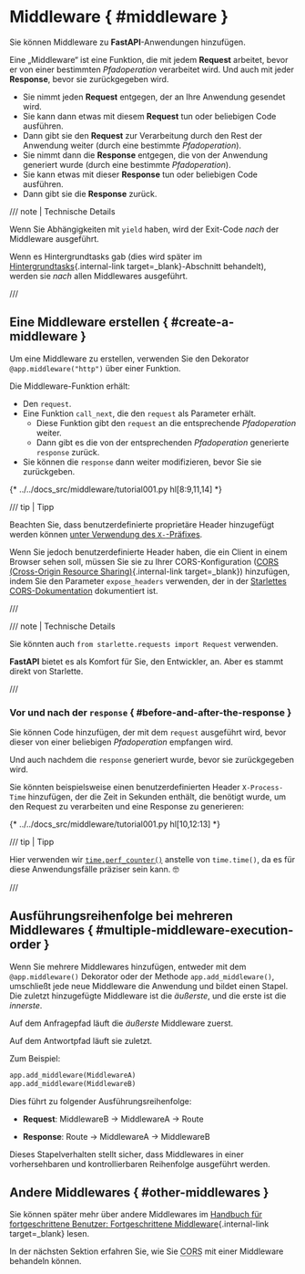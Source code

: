 # Middleware { #middleware }

Sie können Middleware zu **FastAPI**-Anwendungen hinzufügen.

Eine „Middleware“ ist eine Funktion, die mit jedem **Request** arbeitet, bevor er von einer bestimmten *Pfadoperation* verarbeitet wird. Und auch mit jeder **Response**, bevor sie zurückgegeben wird.

* Sie nimmt jeden **Request** entgegen, der an Ihre Anwendung gesendet wird.
* Sie kann dann etwas mit diesem **Request** tun oder beliebigen Code ausführen.
* Dann gibt sie den **Request** zur Verarbeitung durch den Rest der Anwendung weiter (durch eine bestimmte *Pfadoperation*).
* Sie nimmt dann die **Response** entgegen, die von der Anwendung generiert wurde (durch eine bestimmte *Pfadoperation*).
* Sie kann etwas mit dieser **Response** tun oder beliebigen Code ausführen.
* Dann gibt sie die **Response** zurück.

/// note | Technische Details

Wenn Sie Abhängigkeiten mit `yield` haben, wird der Exit-Code *nach* der Middleware ausgeführt.

Wenn es Hintergrundtasks gab (dies wird später im [Hintergrundtasks](background-tasks.md){.internal-link target=_blank}-Abschnitt behandelt), werden sie *nach* allen Middlewares ausgeführt.

///

## Eine Middleware erstellen { #create-a-middleware }

Um eine Middleware zu erstellen, verwenden Sie den Dekorator `@app.middleware("http")` über einer Funktion.

Die Middleware-Funktion erhält:

* Den `request`.
* Eine Funktion `call_next`, die den `request` als Parameter erhält.
    * Diese Funktion gibt den `request` an die entsprechende *Pfadoperation* weiter.
    * Dann gibt es die von der entsprechenden *Pfadoperation* generierte `response` zurück.
* Sie können die `response` dann weiter modifizieren, bevor Sie sie zurückgeben.

{* ../../docs_src/middleware/tutorial001.py hl[8:9,11,14] *}

/// tip | Tipp

Beachten Sie, dass benutzerdefinierte proprietäre Header hinzugefügt werden können <a href="https://developer.mozilla.org/en-US/docs/Web/HTTP/Headers" class="external-link" target="_blank">unter Verwendung des `X-`-Präfixes</a>.

Wenn Sie jedoch benutzerdefinierte Header haben, die ein Client in einem Browser sehen soll, müssen Sie sie zu Ihrer CORS-Konfiguration ([CORS (Cross-Origin Resource Sharing)](cors.md){.internal-link target=_blank}) hinzufügen, indem Sie den Parameter `expose_headers` verwenden, der in der <a href="https://www.starlette.io/middleware/#corsmiddleware" class="external-link" target="_blank">Starlettes CORS-Dokumentation</a> dokumentiert ist.

///

/// note | Technische Details

Sie könnten auch `from starlette.requests import Request` verwenden.

**FastAPI** bietet es als Komfort für Sie, den Entwickler, an. Aber es stammt direkt von Starlette.

///

### Vor und nach der `response` { #before-and-after-the-response }

Sie können Code hinzufügen, der mit dem `request` ausgeführt wird, bevor dieser von einer beliebigen *Pfadoperation* empfangen wird.

Und auch nachdem die `response` generiert wurde, bevor sie zurückgegeben wird.

Sie könnten beispielsweise einen benutzerdefinierten Header `X-Process-Time` hinzufügen, der die Zeit in Sekunden enthält, die benötigt wurde, um den Request zu verarbeiten und eine Response zu generieren:

{* ../../docs_src/middleware/tutorial001.py hl[10,12:13] *}

/// tip | Tipp

Hier verwenden wir <a href="https://docs.python.org/3/library/time.html#time.perf_counter" class="external-link" target="_blank">`time.perf_counter()`</a> anstelle von `time.time()`, da es für diese Anwendungsfälle präziser sein kann. 🤓

///

## Ausführungsreihenfolge bei mehreren Middlewares { #multiple-middleware-execution-order }

Wenn Sie mehrere Middlewares hinzufügen, entweder mit dem `@app.middleware()` Dekorator oder der Methode `app.add_middleware()`, umschließt jede neue Middleware die Anwendung und bildet einen Stapel. Die zuletzt hinzugefügte Middleware ist die *äußerste*, und die erste ist die *innerste*.

Auf dem Anfragepfad läuft die *äußerste* Middleware zuerst.

Auf dem Antwortpfad läuft sie zuletzt.

Zum Beispiel:

```Python
app.add_middleware(MiddlewareA)
app.add_middleware(MiddlewareB)
```

Dies führt zu folgender Ausführungsreihenfolge:

* **Request**: MiddlewareB → MiddlewareA → Route

* **Response**: Route → MiddlewareA → MiddlewareB

Dieses Stapelverhalten stellt sicher, dass Middlewares in einer vorhersehbaren und kontrollierbaren Reihenfolge ausgeführt werden.

## Andere Middlewares { #other-middlewares }

Sie können später mehr über andere Middlewares im [Handbuch für fortgeschrittene Benutzer: Fortgeschrittene Middleware](../advanced/middleware.md){.internal-link target=_blank} lesen.

In der nächsten Sektion erfahren Sie, wie Sie <abbr title="Cross-Origin Resource Sharing – Ressourcenfreigabe zwischen Ursprüngen">CORS</abbr> mit einer Middleware behandeln können.
